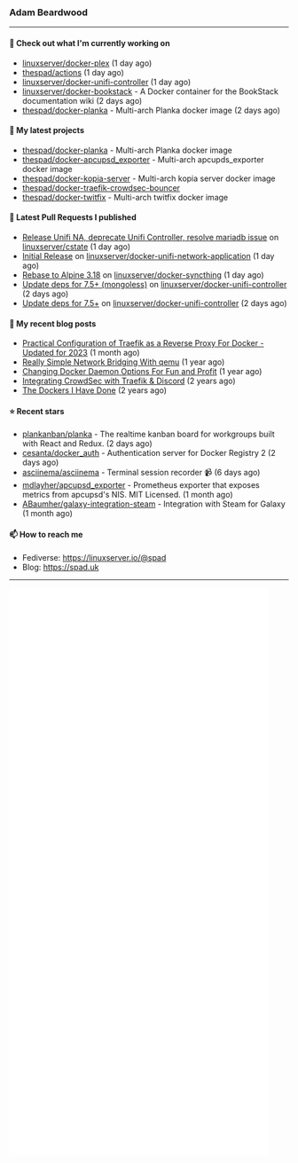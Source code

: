 ### Adam Beardwood
---
#### 👷 Check out what I'm currently working on

- [linuxserver/docker-plex](https://github.com/linuxserver/docker-plex) (1 day ago)
- [thespad/actions](https://github.com/thespad/actions) (1 day ago)
- [linuxserver/docker-unifi-controller](https://github.com/linuxserver/docker-unifi-controller) (1 day ago)
- [linuxserver/docker-bookstack](https://github.com/linuxserver/docker-bookstack) - A Docker container for the BookStack documentation wiki (2 days ago)
- [thespad/docker-planka](https://github.com/thespad/docker-planka) - Multi-arch Planka docker image (2 days ago)

#### 🌱 My latest projects

- [thespad/docker-planka](https://github.com/thespad/docker-planka) - Multi-arch Planka docker image
- [thespad/docker-apcupsd_exporter](https://github.com/thespad/docker-apcupsd_exporter) - Multi-arch apcupds_exporter docker image
- [thespad/docker-kopia-server](https://github.com/thespad/docker-kopia-server) - Multi-arch kopia server docker image 
- [thespad/docker-traefik-crowdsec-bouncer](https://github.com/thespad/docker-traefik-crowdsec-bouncer)
- [thespad/docker-twitfix](https://github.com/thespad/docker-twitfix) - Multi-arch twitfix docker image

#### 🔨 Latest Pull Requests I published

- [Release Unifi NA, deprecate Unifi Controller, resolve mariadb issue](https://github.com/linuxserver/cstate/pull/178) on [linuxserver/cstate](https://github.com/linuxserver/cstate) (1 day ago)
- [Initial Release](https://github.com/linuxserver/docker-unifi-network-application/pull/1) on [linuxserver/docker-unifi-network-application](https://github.com/linuxserver/docker-unifi-network-application) (1 day ago)
- [Rebase to Alpine 3.18](https://github.com/linuxserver/docker-syncthing/pull/68) on [linuxserver/docker-syncthing](https://github.com/linuxserver/docker-syncthing) (1 day ago)
- [Update deps for 7.5&#43; (mongoless)](https://github.com/linuxserver/docker-unifi-controller/pull/220) on [linuxserver/docker-unifi-controller](https://github.com/linuxserver/docker-unifi-controller) (2 days ago)
- [Update deps for 7.5&#43;](https://github.com/linuxserver/docker-unifi-controller/pull/219) on [linuxserver/docker-unifi-controller](https://github.com/linuxserver/docker-unifi-controller) (2 days ago)

#### 📜 My recent blog posts

- [Practical Configuration of Traefik as a Reverse Proxy For Docker - Updated for 2023](https://spad.uk/practical-configuration-of-traefik-as-a-reverse-proxy-for-docker-updated-for-2023/) (1 month ago)
- [Really Simple Network Bridging With qemu](https://spad.uk/really-simple-network-bridging-with-qemu/) (1 year ago)
- [Changing Docker Daemon Options For Fun and Profit](https://spad.uk/changing-docker-daemon-options-for-fun-and-profit/) (1 year ago)
- [Integrating CrowdSec with Traefik &amp; Discord](https://spad.uk/integrating-crowdsec-with-traefik-discord/) (2 years ago)
- [The Dockers I Have Done](https://spad.uk/the-dockers-ive-done/) (2 years ago)

#### ⭐ Recent stars

- [plankanban/planka](https://github.com/plankanban/planka) - The realtime kanban board for workgroups built with React and Redux. (2 days ago)
- [cesanta/docker_auth](https://github.com/cesanta/docker_auth) - Authentication server for Docker Registry 2 (2 days ago)
- [asciinema/asciinema](https://github.com/asciinema/asciinema) - Terminal session recorder 📹 (6 days ago)
- [mdlayher/apcupsd_exporter](https://github.com/mdlayher/apcupsd_exporter) - Prometheus exporter that exposes metrics from apcupsd&#39;s NIS. MIT Licensed. (1 month ago)
- [ABaumher/galaxy-integration-steam](https://github.com/ABaumher/galaxy-integration-steam) - Integration with Steam for Galaxy (1 month ago)

#### 📫 How to reach me
- Fediverse: https://linuxserver.io/@spad
- Blog: https://spad.uk
---
<img src="https://raw.githubusercontent.com/thespad/thespad/main/github-metrics.svg">
